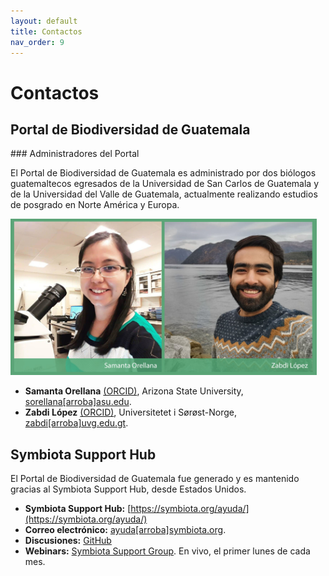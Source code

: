 ```yaml
---
layout: default
title: Contactos 
nav_order: 9
---
```

# Contactos

## Portal de Biodiversidad de Guatemala

<div class="code-example" markdown="1">
### Administradores del Portal

El Portal de Biodiversidad de Guatemala es administrado por dos biólogos guatemaltecos egresados de la Universidad de San Carlos de Guatemala y de la Universidad del Valle de Guatemala, actualmente realizando estudios de posgrado en Norte América y Europa.

<img src="https://github.com/GuatemalaPortal/guatemalaportal.github.io/blob/main/static/portal/AdministradoresPBG.jpg?raw=true" alt="Administradores Portal de Biodiversidad" width="490" height="250">

- **Samanta Orellana** [(ORCID)](https://orcid.org/0000-0002-4098-5823), Arizona State University, [sorellana[arroba]asu.edu](mailto:sorellana@asu.edu).
- **Zabdi López** [(ORCID)](https://orcid.org/0000-0003-0449-7352), Universitetet i Sørøst-Norge, [zabdi[arroba]uvg.edu.gt](mailto:zabdi@alumni.uvg.edu.gt).
</div>

## Symbiota Support Hub
<div class="code-example" markdown="1">

El Portal de Biodiversidad de Guatemala fue generado y es mantenido gracias al Symbiota Support Hub, desde Estados Unidos.
- **Symbiota Support Hub:** [https://symbiota.org/ayuda/](https://symbiota.org/ayuda/)
- **Correo electrónico:** [ayuda[arroba]symbiota.org](mailto:ayuda@symbiota.org).
- **Discusiones:** [GitHub](https://github.com/BioKIC/symbiota-docs/discussions)
- **Webinars:** [Symbiota Support Group](https://www.idigbio.org/content/symbiota-support-group). En vivo, el primer lunes de cada mes.
</div>
